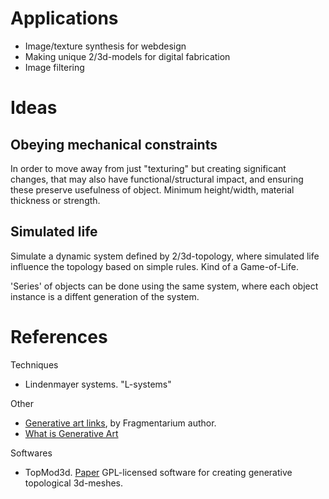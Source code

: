 
# Applications

* Image/texture synthesis for webdesign
* Making unique 2/3d-models for digital fabrication
* Image filtering

# Ideas

## Obeying mechanical constraints
In order to move away from just "texturing" but creating significant changes,
that may also have functional/structural impact,
and ensuring these preserve usefulness of object.
Minimum height/width, material thickness or strength.


## Simulated life
Simulate a dynamic system defined by 2/3d-topology, where
simulated life influence the topology based on simple rules.
Kind of a Game-of-Life.


'Series' of objects can be done using the same system, where each object instance
is a diffent generation of the system.

# References

Techniques

* Lindenmayer systems. "L-systems"

Other

* [Generative art links](http://blog.hvidtfeldts.net/index.php/generative-art-links/),
by Fragmentarium author.
* [What is Generative Art](http://philipgalanter.com/downloads/ga2003_paper.pdf)

Softwares

* TopMod3d. [Paper](https://www.viz.tamu.edu/faculty/ergun/research/topology/papers/cgi08.pdf)
GPL-licensed software for creating generative topological 3d-meshes.
